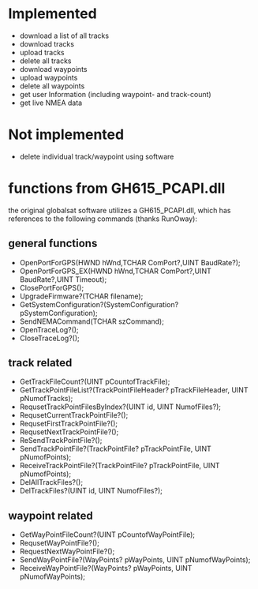 # Implemented #
  * download a list of all tracks
  * download tracks
  * upload tracks
  * delete all tracks
  * download waypoints
  * upload waypoints
  * delete all waypoints
  * get user Information (including waypoint- and track-count)
  * get live NMEA data

# Not implemented #
  * delete individual track/waypoint using software

# functions from GH615\_PCAPI.dll #

the original globalsat software utilizes a GH615\_PCAPI.dll, which has references to the following commands (thanks RunOway):

## general functions ##
  * OpenPortForGPS(HWND hWnd,TCHAR ComPort?,UINT BaudRate?);
  * OpenPortForGPS\_EX(HWND hWnd,TCHAR ComPort?,UINT BaudRate?,UINT Timeout);
  * ClosePortForGPS();
  * UpgradeFirmware?(TCHAR filename);
  * GetSystemConfiguration?(SystemConfiguration? pSystemConfiguration);
  * SendNEMACommand(TCHAR szCommand);
  * OpenTraceLog?();
  * CloseTraceLog?();

## track related ##
  * GetTrackFileCount?(UINT pCountofTrackFile);
  * GetTrackPointFileList?(TrackPointFileHeader? pTrackFileHeader, UINT pNumofTracks);
  * RequsetTrackPointFilesByIndex?(UINT id, UINT NumofFiles?);
  * RequsetCurrentTrackPointFile?();
  * RequsetFirstTrackPointFile?();
  * RequsetNextTrackPointFile?();
  * ReSendTrackPointFile?();
  * SendTrackPointFile?(TrackPointFile? pTrackPointFile, UINT pNumofPoints);
  * ReceiveTrackPointFile?(TrackPointFile? pTrackPointFile, UINT pNumofPoints);
  * DelAllTrackFiles?();
  * DelTrackFiles?(UINT id, UINT NumofFiles?);

## waypoint related ##
  * GetWayPointFileCount?(UINT pCountofWayPointFile);
  * RequsetWayPointFile?();
  * RequestNextWayPointFile?();
  * SendWayPointFile?(WayPoints? pWayPoints, UINT pNumofWayPoints);
  * ReceiveWayPointFile?(WayPoints? pWayPoints, UINT pNumofWayPoints);